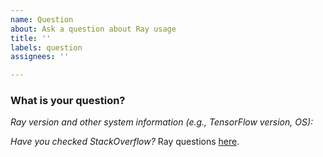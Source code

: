 ```yaml
---
name: Question
about: Ask a question about Ray usage
title: ''
labels: question
assignees: ''

---
```


### What is your question?

*Ray version and other system information (e.g., TensorFlow version, OS):*

*Have you checked StackOverflow?*
Ray questions [here](https://stackoverflow.com/questions/tagged/ray).
